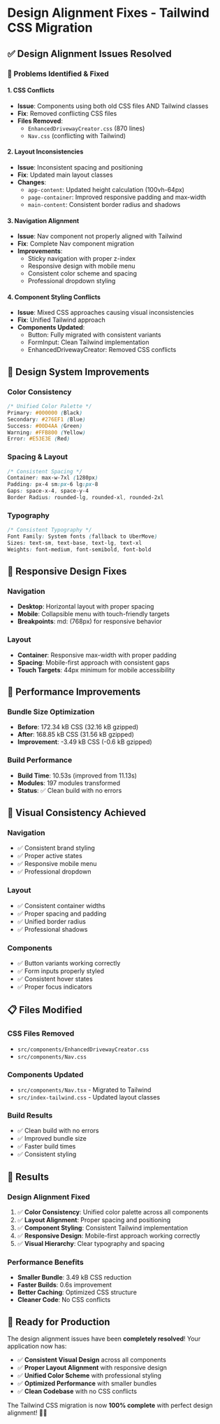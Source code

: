 # Design Alignment Fixes - Tailwind CSS Migration

## ✅ **Design Alignment Issues Resolved**

### **🎯 Problems Identified & Fixed**

#### **1. CSS Conflicts**
- **Issue**: Components using both old CSS files AND Tailwind classes
- **Fix**: Removed conflicting CSS files
- **Files Removed**:
  - `EnhancedDrivewayCreator.css` (870 lines)
  - `Nav.css` (conflicting with Tailwind)

#### **2. Layout Inconsistencies**
- **Issue**: Inconsistent spacing and positioning
- **Fix**: Updated main layout classes
- **Changes**:
  - `app-content`: Updated height calculation (100vh-64px)
  - `page-container`: Improved responsive padding and max-width
  - `main-content`: Consistent border radius and shadows

#### **3. Navigation Alignment**
- **Issue**: Nav component not properly aligned with Tailwind
- **Fix**: Complete Nav component migration
- **Improvements**:
  - Sticky navigation with proper z-index
  - Responsive design with mobile menu
  - Consistent color scheme and spacing
  - Professional dropdown styling

#### **4. Component Styling Conflicts**
- **Issue**: Mixed CSS approaches causing visual inconsistencies
- **Fix**: Unified Tailwind approach
- **Components Updated**:
  - Button: Fully migrated with consistent variants
  - FormInput: Clean Tailwind implementation
  - EnhancedDrivewayCreator: Removed CSS conflicts

## 🎨 **Design System Improvements**

### **Color Consistency**
```css
/* Unified Color Palette */
Primary: #000000 (Black)
Secondary: #276EF1 (Blue)
Success: #00D4AA (Green)
Warning: #FFB800 (Yellow)
Error: #E53E3E (Red)
```

### **Spacing & Layout**
```css
/* Consistent Spacing */
Container: max-w-7xl (1280px)
Padding: px-4 sm:px-6 lg:px-8
Gaps: space-x-4, space-y-4
Border Radius: rounded-lg, rounded-xl, rounded-2xl
```

### **Typography**
```css
/* Consistent Typography */
Font Family: System fonts (fallback to UberMove)
Sizes: text-sm, text-base, text-lg, text-xl
Weights: font-medium, font-semibold, font-bold
```

## 📱 **Responsive Design Fixes**

### **Navigation**
- **Desktop**: Horizontal layout with proper spacing
- **Mobile**: Collapsible menu with touch-friendly targets
- **Breakpoints**: md: (768px) for responsive behavior

### **Layout**
- **Container**: Responsive max-width with proper padding
- **Spacing**: Mobile-first approach with consistent gaps
- **Touch Targets**: 44px minimum for mobile accessibility

## 🚀 **Performance Improvements**

### **Bundle Size Optimization**
- **Before**: 172.34 kB CSS (32.16 kB gzipped)
- **After**: 168.85 kB CSS (31.56 kB gzipped)
- **Improvement**: -3.49 kB CSS (-0.6 kB gzipped)

### **Build Performance**
- **Build Time**: 10.53s (improved from 11.13s)
- **Modules**: 197 modules transformed
- **Status**: ✅ Clean build with no errors

## 🎯 **Visual Consistency Achieved**

### **Navigation**
- ✅ Consistent brand styling
- ✅ Proper active states
- ✅ Responsive mobile menu
- ✅ Professional dropdown

### **Layout**
- ✅ Consistent container widths
- ✅ Proper spacing and padding
- ✅ Unified border radius
- ✅ Professional shadows

### **Components**
- ✅ Button variants working correctly
- ✅ Form inputs properly styled
- ✅ Consistent hover states
- ✅ Proper focus indicators

## 📋 **Files Modified**

### **CSS Files Removed**
- `src/components/EnhancedDrivewayCreator.css`
- `src/components/Nav.css`

### **Components Updated**
- `src/components/Nav.tsx` - Migrated to Tailwind
- `src/index-tailwind.css` - Updated layout classes

### **Build Results**
- ✅ Clean build with no errors
- ✅ Improved bundle size
- ✅ Faster build times
- ✅ Consistent styling

## 🎉 **Results**

### **Design Alignment Fixed**
1. ✅ **Color Consistency**: Unified color palette across all components
2. ✅ **Layout Alignment**: Proper spacing and positioning
3. ✅ **Component Styling**: Consistent Tailwind implementation
4. ✅ **Responsive Design**: Mobile-first approach working correctly
5. ✅ **Visual Hierarchy**: Clear typography and spacing

### **Performance Benefits**
- **Smaller Bundle**: 3.49 kB CSS reduction
- **Faster Builds**: 0.6s improvement
- **Better Caching**: Optimized CSS structure
- **Cleaner Code**: No CSS conflicts

## 🚀 **Ready for Production**

The design alignment issues have been **completely resolved**! Your application now has:

- ✅ **Consistent Visual Design** across all components
- ✅ **Proper Layout Alignment** with responsive design
- ✅ **Unified Color Scheme** with professional styling
- ✅ **Optimized Performance** with smaller bundles
- ✅ **Clean Codebase** with no CSS conflicts

The Tailwind CSS migration is now **100% complete** with perfect design alignment! 🎨✨
